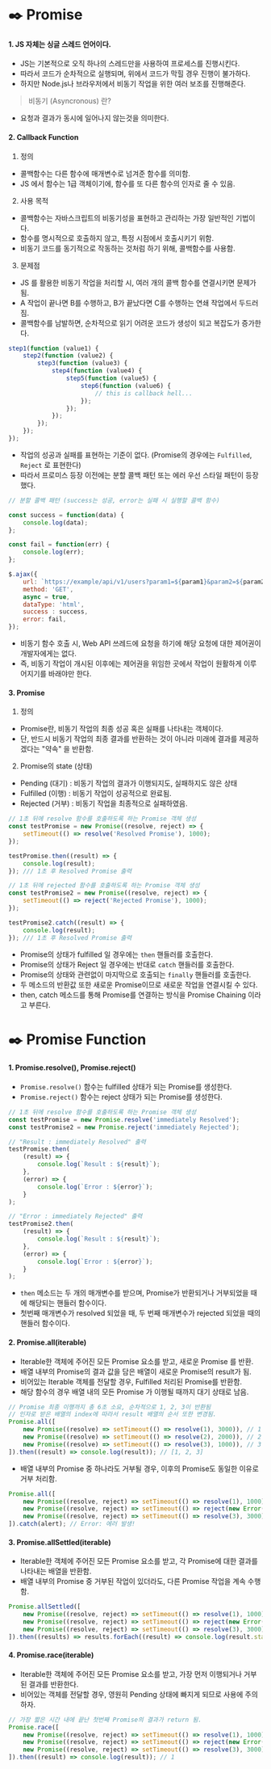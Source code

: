 # ✒️ Promise

#### 1. JS 자체는 싱글 스레드 언어이다.

-   JS는 기본적으로 오직 하나의 스레드만을 사용하여 프로세스를 진행시킨다.
-   따라서 코드가 순차적으로 실행되며, 위에서 코드가 막힐 경우 진행이 불가하다.
-   하지만 Node.js나 브라우저에서 비동기 작업을 위한 여러 보조를 진행해준다.

> 비동기 (Asyncronous) 란?

-   요청과 결과가 동시에 일어나지 않는것을 의미한다.

#### 2. Callback Function

1. 정의

-   콜백함수는 다른 함수에 매개변수로 넘겨준 함수를 의미함.
-   JS 에서 함수는 1급 객체이기에, 함수를 또 다른 함수의 인자로 줄 수 있음.

2. 사용 목적

-   콜백함수는 자바스크립트의 비동기성을 표현하고 관리하는 가장 일반적인 기법이다.
-   함수를 명시적으로 호출하지 않고, 특정 시점에서 호출시키기 위함.
-   비동기 코드를 동기적으로 작동하는 것처럼 하기 위해, 콜백함수를 사용함.

3. 문제점

-   JS 를 활용한 비동기 작업을 처리할 시, 여러 개의 콜백 함수를 연결시키면 문제가 됨.
-   A 작업이 끝나면 B를 수행하고, B가 끝났다면 C를 수행하는 연쇄 작업에서 두드러짐.
-   콜백함수를 남발하면, 순차적으로 읽기 어려운 코드가 생성이 되고 복잡도가 증가한다.

```javascript
step1(function (value1) {
    step2(function (value2) {
        step3(function (value3) {
            step4(function (value4) {
                step5(function (value5) {
                    step6(function (value6) {
                        // this is callback hell...
                    });
                });
            });
        });
    });
});
```

-   작업의 성공과 실패를 표현하는 기준이 없다. (Promise의 경우에는 `Fulfilled`, `Reject` 로 표현한다)
-   따라서 프로미스 등장 이전에는 분할 콜백 패턴 또는 에러 우선 스타일 패턴이 등장했다.

```javascript
// 분할 콜백 패턴 (success는 성공, error는 실패 시 실행할 콜백 함수)

const success = function(data) {
	console.log(data);
};

const fail = function(err) {
	console.log(err);
};

$.ajax({
    url: `https://example/api/v1/users?param1=${param1}&param2=${param2}`,
    method: 'GET',
    async = true,
    dataType: 'html',
    success : success,
    error: fail,
});
```

-   비동기 함수 호출 시, Web API 쓰레드에 요청을 하기에 해당 요청에 대한 제어권이 개발자에게는 없다.
-   즉, 비동기 작업이 개시된 이후에는 제어권을 위임한 곳에서 작업이 원활하게 이루어지기를 바래야만 한다.

#### 3. Promise

1. 정의

-   Promise란, 비동기 작업의 최종 성공 혹은 실패를 나타내는 객체이다.
-   단, 반드시 비동기 작업의 최종 결과를 반환하는 것이 아니라 미래에 결과를 제공하겠다는 "약속" 을 반환함.

2. Promise의 state (상태)

-   Pending (대기) : 비동기 작업의 결과가 이행되지도, 실패하지도 않은 상태
-   Fulfilled (이행) : 비동기 작업이 성공적으로 완료됨.
-   Rejected (거부) : 비동기 작업을 최종적으로 실패하였음.

```javascript
// 1초 뒤에 resolve 함수를 호출하도록 하는 Promise 객체 생성
const testPromise = new Promise((resolve, reject) => {
    setTimeout(() => resolve('Resolved Promise'), 1000);
});

testPromise.then((result) => {
    console.log(result);
}); /// 1초 후 Resolved Promise 출력

// 1초 뒤에 rejected 함수를 호출하도록 하는 Promise 객체 생성
const testPromise2 = new Promise((resolve, reject) => {
    setTimeout(() => reject('Rejected Promise'), 1000);
});

testPromise2.catch((result) => {
    console.log(result);
}); /// 1초 후 Resolved Promise 출력
```

-   Promise의 상태가 fulfilled 일 경우에는 `then` 핸들러를 호출한다.
-   Promise의 상태가 Reject 일 경우에는 반대로 `catch` 핸들러를 호출한다.
-   Promise의 상태와 관련없이 마지막으로 호출되는 `finally` 핸들러를 호출한다.
-   두 메소드의 반환값 또한 새로운 Promise이므로 새로운 작업을 연결시킬 수 있다.
-   then, catch 메소드를 통해 Promise를 연결하는 방식을 Promise Chaining 이라고 부른다.

# ✒️ Promise Function

#### 1. Promise.resolve(), Promise.reject()

-   `Promise.resolve()` 함수는 fulfilled 상태가 되는 Promise를 생성한다.
-   `Promise.reject()` 함수는 reject 상태가 되는 Promise를 생성한다.

```javascript
// 1초 뒤에 resolve 함수를 호출하도록 하는 Promise 객체 생성
const testPromise = new Promise.resolve('immediately Resolved');
const testPromise2 = new Promise.reject('immediately Rejected');

// "Result : immediately Resolved" 출력
testPromise.then(
    (result) => {
        console.log(`Result : ${result}`);
    },
    (error) => {
        console.log(`Error : ${error}`);
    }
);

// "Error : immediately Rejected" 출력
testPromise2.then(
    (result) => {
        console.log(`Result : ${result}`);
    },
    (error) => {
        console.log(`Error : ${error}`);
    }
);
```

-   `then` 메소드는 두 개의 매개변수를 받으며, Promise가 반환되거나 거부되었을 때에 해당되는 핸들러 함수이다.
-   첫번째 매개변수가 resolved 되었을 때, 두 번째 매개변수가 rejected 되었을 때의 핸들러 함수이다.

#### 2. Promise.all(iterable)

-   Iterable한 객체에 주어진 모든 Promise 요소를 받고, 새로운 Promise 를 반환.
-   배열 내부의 Promise의 결과 값을 담은 배열이 새로운 Promise의 result가 됨.
-   비어있는 Iterable 객체를 전달할 경우, Fulfilled 처리된 Promise를 반환함.
-   해당 함수의 경우 배열 내의 모든 Promise 가 이행될 때까지 대기 상태로 남음.

```javascript
// Promise 최종 이행까지 총 6초 소요, 순차적으로 1, 2, 3이 반환됨
// 인자로 받은 배열의 index에 따라서 result 배열의 순서 또한 변경됨.
Promise.all([
    new Promise((resolve) => setTimeout(() => resolve(1), 3000)), // 1
    new Promise((resolve) => setTimeout(() => resolve(2), 2000)), // 2
    new Promise((resolve) => setTimeout(() => resolve(3), 1000)), // 3
]).then((result) => console.log(result)); // [1, 2, 3]
```

-   배열 내부의 Promise 중 하나라도 거부될 경우, 이후의 Promise도 동일한 이유로 거부 처리함.

```javascript
Promise.all([
    new Promise((resolve, reject) => setTimeout(() => resolve(1), 1000)),
    new Promise((resolve, reject) => setTimeout(() => reject(new Error('에러 발생!')), 2000)),
    new Promise((resolve, reject) => setTimeout(() => resolve(3), 3000)),
]).catch(alert); // Error: 에러 발생!
```

#### 3. Promise.allSettled(iterable)

-   Iterable한 객체에 주어진 모든 Promise 요소를 받고, 각 Promise에 대한 결과를 나타내는 배열을 반환함.
-   배열 내부의 Promise 중 거부된 작업이 있더라도, 다른 Promise 작업을 계속 수행함.

```javascript
Promise.allSettled([
    new Promise((resolve, reject) => setTimeout(() => resolve(1), 1000)),
    new Promise((resolve, reject) => setTimeout(() => reject(new Error('에러 발생!')), 2000)),
    new Promise((resolve, reject) => setTimeout(() => resolve(3), 3000)),
]).then((results) => results.forEach((result) => console.log(result.status))); // fulfilled, rejected, fulfilled
```

#### 4. Promise.race(iterable)

-   Iterable한 객체에 주어진 모든 Promise 요소를 받고, 가장 먼저 이행되거나 거부된 결과를 반환한다.
-   비어있는 객체를 전달할 경우, 영원히 Pending 상태에 빠지게 되므로 사용에 주의하자.

```javascript
// 가장 짧은 시간 내에 끝난 첫번째 Promise의 결과가 return 됨.
Promise.race([
    new Promise((resolve, reject) => setTimeout(() => resolve(1), 1000)),
    new Promise((resolve, reject) => setTimeout(() => reject(new Error('에러 발생!')), 2000)),
    new Promise((resolve, reject) => setTimeout(() => resolve(3), 3000)),
]).then((result) => console.log(result)); // 1
```
